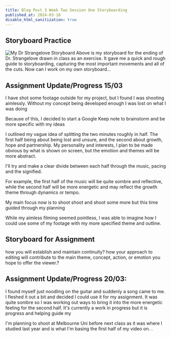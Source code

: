 ```yaml
---
title: Blog Post 3 Week Two Session One Storyboarding
published_at: 2024-03-18
disable_html_sanitization: true
---
```

## Storyboard Practice
![My Dr Strangelove Storyboard](/w02s1/storyboard_strangelove.jpg)
Above is my storyboard for the ending of Dr. Strangelove drawn in class as an exercise. It gave me a quick and rough guide to storyboarding, capturing the most important movements and all of the cuts. Now can I work on my own storyboard...

## Assignment Update/Progress 15/03
I have shot some footage outside for my project, but I found I was shooting aimlessly. Without my concept being developed enough I was lost on what I was doing

Because of this, I decided to start a Google Keep note to brainstorm and be more specific with my ideas

I outlined my vague idea of splitting the two minutes roughly in half. The first half being about being lost and unsure, and the second about growth, hope and partnership. My personality and interests, I plan to be made obvious by what is shown on screen, but the emotion and themes will be more abstract. 

I'll try and make a clear divide between each half through the music, pacing and the signified.

For example, the first half of the music will be quite sombre and reflective, while the second half will be more energetic and may reflect the growth theme through dynamics or tempo.

My main focus now is to shoot shoot and shoot some more but this time guided through my planning

While my aimless filming seemed pointless, I was able to imagine how I could use some of my footage with my more specified theme and outline.



## Storyboard for Assignment
how you will establish and maintain continuity?
how your approach to editing will contribute to the main theme, concept, action, or emotion you hope to offer the viewer.?



## Assignment Update/Progress 20/03: 
I found myself just noodling on the guitar and suddenly a song came to me. I fleshed it out a bit and decided I could use it for my assignment. It was quite sombre so I was working out ways to bring it into the more energetic feeling for the second half. It's currently a work in progress but it is progress and helping guide my 

I'm planning to shoot at Melbourne Uni before next class as it was where I studied last year and is what I'm basing the first half of my video on.
.





